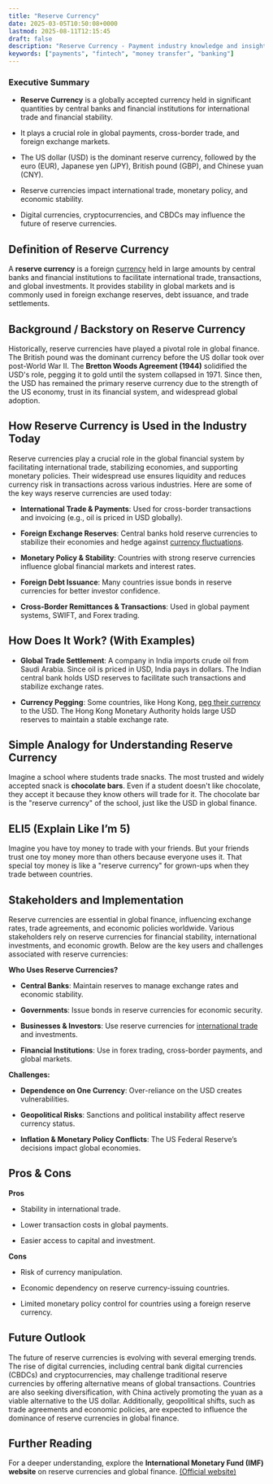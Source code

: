 ```yaml
---
title: "Reserve Currency"
date: 2025-03-05T10:50:08+0000
lastmod: 2025-08-11T12:15:45
draft: false
description: "Reserve Currency - Payment industry knowledge and insights"
keywords: ["payments", "fintech", "money transfer", "banking"]
---
```


### Executive Summary

- **Reserve Currency** is a globally accepted currency held in significant quantities by central banks and financial institutions for international trade and financial stability.

- It plays a crucial role in global payments, cross-border trade, and foreign exchange markets.

- The US dollar (USD) is the dominant reserve currency, followed by the euro (EUR), Japanese yen (JPY), British pound (GBP), and Chinese yuan (CNY).

- Reserve currencies impact international trade, monetary policy, and economic stability.

- Digital currencies, cryptocurrencies, and CBDCs may influence the future of reserve currencies.

## Definition of Reserve Currency

A **reserve currency** is a foreign [currency](https://faisalkhanllc.xyz/resources/payments-wiki/c/currency/) held in large amounts by central banks and financial institutions to facilitate international trade, transactions, and global investments. It provides stability in global markets and is commonly used in foreign exchange reserves, debt issuance, and trade settlements.

## Background / Backstory on Reserve Currency

Historically, reserve currencies have played a pivotal role in global finance. The British pound was the dominant currency before the US dollar took over post-World War II. The **Bretton Woods Agreement (1944)** solidified the USD's role, pegging it to gold until the system collapsed in 1971. Since then, the USD has remained the primary reserve currency due to the strength of the US economy, trust in its financial system, and widespread global adoption.

## How Reserve Currency is Used in the Industry Today

Reserve currencies play a crucial role in the global financial system by facilitating international trade, stabilizing economies, and supporting monetary policies. Their widespread use ensures liquidity and reduces currency risk in transactions across various industries. Here are some of the key ways reserve currencies are used today:

- **International Trade & Payments**: Used for cross-border transactions and invoicing (e.g., oil is priced in USD globally).

- **Foreign Exchange Reserves**: Central banks hold reserve currencies to stabilize their economies and hedge against [currency fluctuations](https://faisalkhanllc.xyz/resources/payments-wiki/c/currency-fluctuations/).

- **Monetary Policy & Stability**: Countries with strong reserve currencies influence global financial markets and interest rates.

- **Foreign Debt Issuance**: Many countries issue bonds in reserve currencies for better investor confidence.

- **Cross-Border Remittances & Transactions**: Used in global payment systems, SWIFT, and Forex trading.

## How Does It Work? (With Examples)

- **Global Trade Settlement**: A company in India imports crude oil from Saudi Arabia. Since oil is priced in USD, India pays in dollars. The Indian central bank holds USD reserves to facilitate such transactions and stabilize exchange rates.

- **Currency Pegging**: Some countries, like Hong Kong, [peg their currency](https://faisalkhanllc.xyz/resources/payments-wiki/c/currency-peg/) to the USD. The Hong Kong Monetary Authority holds large USD reserves to maintain a stable exchange rate.

## Simple Analogy for Understanding Reserve Currency

Imagine a school where students trade snacks. The most trusted and widely accepted snack is **chocolate bars**. Even if a student doesn't like chocolate, they accept it because they know others will trade for it. The chocolate bar is the "reserve currency" of the school, just like the USD in global finance.

## ELI5 (Explain Like I’m 5)

Imagine you have toy money to trade with your friends. But your friends trust one toy money more than others because everyone uses it. That special toy money is like a "reserve currency" for grown-ups when they trade between countries.

## Stakeholders and Implementation

Reserve currencies are essential in global finance, influencing exchange rates, trade agreements, and economic policies worldwide. Various stakeholders rely on reserve currencies for financial stability, international investments, and economic growth. Below are the key users and challenges associated with reserve currencies:

**Who Uses Reserve Currencies?**

- **Central Banks**: Maintain reserves to manage exchange rates and economic stability.

- **Governments**: Issue bonds in reserve currencies for economic security.

- **Businesses & Investors**: Use reserve currencies for [international trade](https://faisalkhanllc.xyz/resources/payments-wiki/i/international-trade/) and investments.

- **Financial Institutions**: Use in forex trading, cross-border payments, and global markets.

**Challenges:**

- **Dependence on One Currency**: Over-reliance on the USD creates vulnerabilities.

- **Geopolitical Risks**: Sanctions and political instability affect reserve currency status.

- **Inflation & Monetary Policy Conflicts**: The US Federal Reserve’s decisions impact global economies.

## Pros & Cons

**Pros**

- Stability in international trade.

- Lower transaction costs in global payments.

- Easier access to capital and investment.

**Cons**

- Risk of currency manipulation.

- Economic dependency on reserve currency-issuing countries.

- Limited monetary policy control for countries using a foreign reserve currency.

## Future Outlook

The future of reserve currencies is evolving with several emerging trends. The rise of digital currencies, including central bank digital currencies (CBDCs) and cryptocurrencies, may challenge traditional reserve currencies by offering alternative means of global transactions. Countries are also seeking diversification, with China actively promoting the yuan as a viable alternative to the US dollar. Additionally, geopolitical shifts, such as trade agreements and economic policies, are expected to influence the dominance of reserve currencies in global finance.

## Further Reading

For a deeper understanding, explore the **International Monetary Fund (IMF) website** on reserve currencies and global finance. [(Official website)](https://data.imf.org/irfcl)